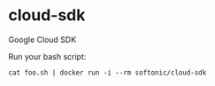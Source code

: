 # cloud-sdk

Google Cloud SDK

Run your bash script:
```
cat foo.sh | docker run -i --rm softonic/cloud-sdk
```

